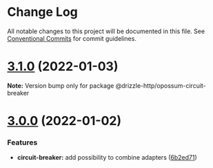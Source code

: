 # Change Log

All notable changes to this project will be documented in this file.
See [Conventional Commits](https://conventionalcommits.org) for commit guidelines.

# [3.1.0](https://github.com/vitorsalgado/drizzle-http/compare/v3.0.0...v3.1.0) (2022-01-03)

**Note:** Version bump only for package @drizzle-http/opossum-circuit-breaker





# [3.0.0](https://github.com/vitorsalgado/drizzle-http/compare/v2.2.0...v3.0.0) (2022-01-02)


### Features

* **circuit-breaker:** add possibility to combine adapters ([6b2ed71](https://github.com/vitorsalgado/drizzle-http/commit/6b2ed71f151c3123c68aa9a0e43f1dbab46de978))
